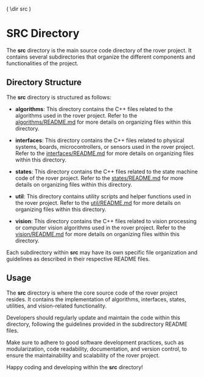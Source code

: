 ( \dir src )
# SRC Directory

The **src** directory is the main source code directory of the rover project. It contains several subdirectories that organize the different components and functionalities of the project.

## Directory Structure

The **src** directory is structured as follows:

- **algorithms**: This directory contains the C++ files related to the algorithms used in the rover project. Refer to the [algorithms/README.md](algorithms/README.md) for more details on organizing files within this directory.

- **interfaces**: This directory contains the C++ files related to physical systems, boards, microcontrollers, or sensors used in the rover project. Refer to the [interfaces/README.md](interfaces/README.md) for more details on organizing files within this directory.

- **states**: This directory contains the C++ files related to the state machine code of the rover project. Refer to the [states/README.md](states/README.md) for more details on organizing files within this directory.

- **util**: This directory contains utility scripts and helper functions used in the rover project. Refer to the [util/README.md](util/README.md) for more details on organizing files within this directory.

- **vision**: This directory contains the C++ files related to vision processing or computer vision algorithms used in the rover project. Refer to the [vision/README.md](vision/README.md) for more details on organizing files within this directory.

Each subdirectory within **src** may have its own specific file organization and guidelines as described in their respective README files.

## Usage

The **src** directory is where the core source code of the rover project resides. It contains the implementation of algorithms, interfaces, states, utilities, and vision-related functionality.

Developers should regularly update and maintain the code within this directory, following the guidelines provided in the subdirectory README files.

Make sure to adhere to good software development practices, such as modularization, code readability, documentation, and version control, to ensure the maintainability and scalability of the rover project.

Happy coding and developing within the **src** directory!